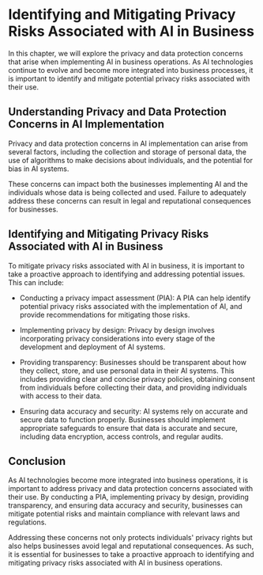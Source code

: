 Identifying and Mitigating Privacy Risks Associated with AI in Business
========================================================================================================================================================

In this chapter, we will explore the privacy and data protection concerns that arise when implementing AI in business operations. As AI technologies continue to evolve and become more integrated into business processes, it is important to identify and mitigate potential privacy risks associated with their use.

Understanding Privacy and Data Protection Concerns in AI Implementation
-----------------------------------------------------------------------

Privacy and data protection concerns in AI implementation can arise from several factors, including the collection and storage of personal data, the use of algorithms to make decisions about individuals, and the potential for bias in AI systems.

These concerns can impact both the businesses implementing AI and the individuals whose data is being collected and used. Failure to adequately address these concerns can result in legal and reputational consequences for businesses.

Identifying and Mitigating Privacy Risks Associated with AI in Business
-----------------------------------------------------------------------

To mitigate privacy risks associated with AI in business, it is important to take a proactive approach to identifying and addressing potential issues. This can include:

* Conducting a privacy impact assessment (PIA): A PIA can help identify potential privacy risks associated with the implementation of AI, and provide recommendations for mitigating those risks.

* Implementing privacy by design: Privacy by design involves incorporating privacy considerations into every stage of the development and deployment of AI systems.

* Providing transparency: Businesses should be transparent about how they collect, store, and use personal data in their AI systems. This includes providing clear and concise privacy policies, obtaining consent from individuals before collecting their data, and providing individuals with access to their data.

* Ensuring data accuracy and security: AI systems rely on accurate and secure data to function properly. Businesses should implement appropriate safeguards to ensure that data is accurate and secure, including data encryption, access controls, and regular audits.

Conclusion
----------

As AI technologies become more integrated into business operations, it is important to address privacy and data protection concerns associated with their use. By conducting a PIA, implementing privacy by design, providing transparency, and ensuring data accuracy and security, businesses can mitigate potential risks and maintain compliance with relevant laws and regulations.

Addressing these concerns not only protects individuals' privacy rights but also helps businesses avoid legal and reputational consequences. As such, it is essential for businesses to take a proactive approach to identifying and mitigating privacy risks associated with AI in business operations.
